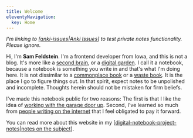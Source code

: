 ```yaml
---
title: Welcome
eleventyNavigation:
  key: Home
---
```


*I'm linking to [[anki-issues|Anki Issues]] to test private notes functionality. Please ignore.*

Hi, I'm **Sam Feldstein**. I'm a frontend developer from Iowa, and this is not a blog. It's more like a [second brain](https://www.buildingasecondbrain.com), or a [digital garden](https://maggieappleton.com/garden-history?ref=ideasurg.pub). I call it a notebook, because a notebook is something you write in and that's what I'm doing here. It is not dissimilar to a [commonplace book](https://en.wikipedia.org/wiki/Commonplace_book) or a [waste book](https://en.wikipedia.org/wiki/Waste_book). It is the place I go to figure things out. In that spirit, expect notes to be unpolished and incomplete. Thoughts herein should not be mistaken for firm beliefs.

I've made this notebook public for two reasons: The first is that I like the idea of [working with the garage door up](https://notes.andymatuschak.org/zCMhncA1iSE74MKKYQS5PBZ). Second, I've learned so much from [people writing on the internet](https://samfeldstein.xyz/blogroll/) that I feel obligated to pay it forward.

You can read more about this website in my [[digital-notebook-project-notes|notes on the subject]].

[//begin]: # "Autogenerated link references for markdown compatibility"
[anki-issues|Anki Issues]: notes/anki-issues "Anki Issues"
[digital-notebook-project-notes|notes on the subject]: notes/digital-notebook-project-notes "Digital Notebook - Project Notes"
[//end]: # "Autogenerated link references"